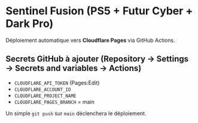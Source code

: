 # Sentinel Fusion (PS5 + Futur Cyber + Dark Pro)

Déploiement automatique vers **Cloudflare Pages** via GitHub Actions.

## Secrets GitHub à ajouter (Repository → Settings → Secrets and variables → Actions)
- `CLOUDFLARE_API_TOKEN`  (Pages:Edit)
- `CLOUDFLARE_ACCOUNT_ID`
- `CLOUDFLARE_PROJECT_NAME`
- `CLOUDFLARE_PAGES_BRANCH` = main

Un simple `git push` sur `main` déclenchera le déploiement.
